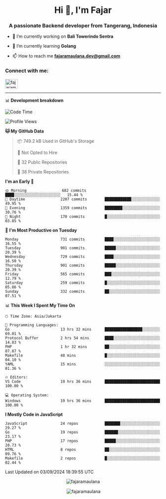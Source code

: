 <h1 align="center">Hi 👋, I'm Fajar</h1>
<h3 align="center">A passionate Backend developer from Tangerang, Indonesia</h3>

<!-- <p align="left"> <img src="https://komarev.com/ghpvc/?username=fajaramaulana&label=Profile%20views&color=0e75b6&style=flat" alt="fajaramaulana" /> </p> -->

- 🔭 I’m currently working on **Bali Towerindo Sentra**

- 🌱 I’m currently learning **Golang**

- 📫 How to reach me **fajaramaulana.dev@gmail.com**

<h3 align="left">Connect with me:</h3>
<p align="left">
<a href="https://linkedin.com/in/fajar-agus-maulana-73533a180/" target="blank"><img align="center" src="https://raw.githubusercontent.com/rahuldkjain/github-profile-readme-generator/master/src/images/icons/Social/linked-in-alt.svg" alt="fajaramaulana" height="30" width="40" /></a>
</p>

-------

📊 **Development breakdown**
<!--START_SECTION:waka-->
![Code Time](http://img.shields.io/badge/Code%20Time-2%2C239%20hrs%2059%20mins-blue)

![Profile Views](http://img.shields.io/badge/Profile%20Views-0-blue)

**🐱 My GitHub Data** 

> 📦 749.2 kB Used in GitHub's Storage 
 > 
> 🚫 Not Opted to Hire
 > 
> 📜 32 Public Repositories 
 > 
> 🔑 38 Private Repositories 
 > 
**I'm an Early 🐤** 

```text
🌞 Morning                682 commits         ████░░░░░░░░░░░░░░░░░░░░░   15.44 % 
🌆 Daytime                2207 commits        ████████████░░░░░░░░░░░░░   49.95 % 
🌃 Evening                1359 commits        ████████░░░░░░░░░░░░░░░░░   30.76 % 
🌙 Night                  170 commits         █░░░░░░░░░░░░░░░░░░░░░░░░   03.85 % 
```
📅 **I'm Most Productive on Tuesday** 

```text
Monday                   731 commits         ████░░░░░░░░░░░░░░░░░░░░░   16.55 % 
Tuesday                  901 commits         █████░░░░░░░░░░░░░░░░░░░░   20.39 % 
Wednesday                729 commits         ████░░░░░░░░░░░░░░░░░░░░░   16.50 % 
Thursday                 901 commits         █████░░░░░░░░░░░░░░░░░░░░   20.39 % 
Friday                   565 commits         ███░░░░░░░░░░░░░░░░░░░░░░   12.79 % 
Saturday                 259 commits         █░░░░░░░░░░░░░░░░░░░░░░░░   05.86 % 
Sunday                   332 commits         ██░░░░░░░░░░░░░░░░░░░░░░░   07.51 % 
```


📊 **This Week I Spent My Time On** 

```text
🕑︎ Time Zone: Asia/Jakarta

💬 Programming Languages: 
Go                       13 hrs 32 mins      █████████████████░░░░░░░░   69.01 % 
Protocol Buffer          2 hrs 54 mins       ████░░░░░░░░░░░░░░░░░░░░░   14.83 % 
PHP                      1 hr 32 mins        ██░░░░░░░░░░░░░░░░░░░░░░░   07.87 % 
Makefile                 48 mins             █░░░░░░░░░░░░░░░░░░░░░░░░   04.10 % 
YAML                     15 mins             ░░░░░░░░░░░░░░░░░░░░░░░░░   01.36 % 

🔥 Editors: 
VS Code                  19 hrs 36 mins      █████████████████████████   100.00 % 

💻 Operating System: 
Windows                  19 hrs 36 mins      █████████████████████████   100.00 % 
```

**I Mostly Code in JavaScript** 

```text
JavaScript               24 repos            ███████░░░░░░░░░░░░░░░░░░   29.27 % 
Go                       19 repos            ██████░░░░░░░░░░░░░░░░░░░   23.17 % 
PHP                      17 repos            █████░░░░░░░░░░░░░░░░░░░░   20.73 % 
HTML                     8 repos             ██░░░░░░░░░░░░░░░░░░░░░░░   09.76 % 
Makefile                 2 repos             █░░░░░░░░░░░░░░░░░░░░░░░░   02.44 % 
```




 Last Updated on 03/09/2024 18:39:55 UTC
<!--END_SECTION:waka-->
<p align="center"><img align="center" src="https://github-readme-stats.vercel.app/api/top-langs?username=fajaramaulana&show_icons=true&locale=en&layout=compact" alt="fajaramaulana" /></p>

<p align="center">&nbsp;<img align="center" src="https://github-readme-stats.vercel.app/api?username=fajaramaulana&show_icons=true&locale=en" alt="fajaramaulana" /></p>
